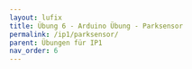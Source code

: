 ```yaml
---
layout: lufix
title: Übung 6 - Arduino Übung - Parksensor
permalink: /ip1/parksensor/
parent: Übungen für IP1
nav_order: 6
---
```

